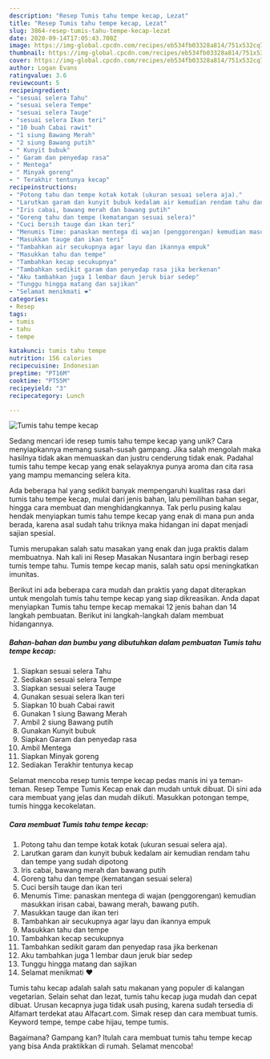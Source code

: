 ```yaml
---
description: "Resep Tumis tahu tempe kecap, Lezat"
title: "Resep Tumis tahu tempe kecap, Lezat"
slug: 3864-resep-tumis-tahu-tempe-kecap-lezat
date: 2020-09-14T17:05:43.700Z
image: https://img-global.cpcdn.com/recipes/eb534fb03328a814/751x532cq70/tumis-tahu-tempe-kecap-foto-resep-utama.jpg
thumbnail: https://img-global.cpcdn.com/recipes/eb534fb03328a814/751x532cq70/tumis-tahu-tempe-kecap-foto-resep-utama.jpg
cover: https://img-global.cpcdn.com/recipes/eb534fb03328a814/751x532cq70/tumis-tahu-tempe-kecap-foto-resep-utama.jpg
author: Logan Evans
ratingvalue: 3.6
reviewcount: 5
recipeingredient:
- "sesuai selera Tahu"
- "sesuai selera Tempe"
- "sesuai selera Tauge"
- "sesuai selera Ikan teri"
- "10 buah Cabai rawit"
- "1 siung Bawang Merah"
- "2 siung Bawang putih"
- " Kunyit bubuk"
- " Garam dan penyedap rasa"
- " Mentega"
- " Minyak goreng"
- " Terakhir tentunya kecap"
recipeinstructions:
- "Potong tahu dan tempe kotak kotak (ukuran sesuai selera aja)."
- "Larutkan garam dan kunyit bubuk kedalam air kemudian rendam tahu dan tempe yang sudah dipotong"
- "Iris cabai, bawang merah dan bawang putih"
- "Goreng tahu dan tempe (kematangan sesuai selera)"
- "Cuci bersih tauge dan ikan teri"
- "Menumis Time: panaskan mentega di wajan (penggorengan) kemudian masukkan irisan cabai, bawang merah, bawang putih."
- "Masukkan tauge dan ikan teri"
- "Tambahkan air secukupnya agar layu dan ikannya empuk"
- "Masukkan tahu dan tempe"
- "Tambahkan kecap secukupnya"
- "Tambahkan sedikit garam dan penyedap rasa jika berkenan"
- "Aku tambahkan juga 1 lembar daun jeruk biar sedep"
- "Tunggu hingga matang dan sajikan"
- "Selamat menikmati ❤️"
categories:
- Resep
tags:
- tumis
- tahu
- tempe

katakunci: tumis tahu tempe 
nutrition: 156 calories
recipecuisine: Indonesian
preptime: "PT16M"
cooktime: "PT55M"
recipeyield: "3"
recipecategory: Lunch

---
```



![Tumis tahu tempe kecap](https://img-global.cpcdn.com/recipes/eb534fb03328a814/751x532cq70/tumis-tahu-tempe-kecap-foto-resep-utama.jpg)

Sedang mencari ide resep tumis tahu tempe kecap yang unik? Cara menyiapkannya memang susah-susah gampang. Jika salah mengolah maka hasilnya tidak akan memuaskan dan justru cenderung tidak enak. Padahal tumis tahu tempe kecap yang enak selayaknya punya aroma dan cita rasa yang mampu memancing selera kita.

Ada beberapa hal yang sedikit banyak mempengaruhi kualitas rasa dari tumis tahu tempe kecap, mulai dari jenis bahan, lalu pemilihan bahan segar, hingga cara membuat dan menghidangkannya. Tak perlu pusing kalau hendak menyiapkan tumis tahu tempe kecap yang enak di mana pun anda berada, karena asal sudah tahu triknya maka hidangan ini dapat menjadi sajian spesial.

Tumis merupakan salah satu masakan yang enak dan juga praktis dalam membuatnya. Nah kali ini Resep Masakan Nusantara ingin berbagi resep tumis tempe tahu. Tumis tempe kecap manis, salah satu opsi meningkatkan imunitas.


Berikut ini ada beberapa cara mudah dan praktis yang dapat diterapkan untuk mengolah tumis tahu tempe kecap yang siap dikreasikan. Anda dapat menyiapkan Tumis tahu tempe kecap memakai 12 jenis bahan dan 14 langkah pembuatan. Berikut ini langkah-langkah dalam membuat hidangannya.

<!--inarticleads1-->

##### Bahan-bahan dan bumbu yang dibutuhkan dalam pembuatan Tumis tahu tempe kecap:

1. Siapkan sesuai selera Tahu
1. Sediakan sesuai selera Tempe
1. Siapkan sesuai selera Tauge
1. Gunakan sesuai selera Ikan teri
1. Siapkan 10 buah Cabai rawit
1. Gunakan 1 siung Bawang Merah
1. Ambil 2 siung Bawang putih
1. Gunakan  Kunyit bubuk
1. Siapkan  Garam dan penyedap rasa
1. Ambil  Mentega
1. Siapkan  Minyak goreng
1. Sediakan  Terakhir tentunya kecap


Selamat mencoba resep tumis tempe kecap pedas manis ini ya teman-teman. Resep Tempe Tumis Kecap enak dan mudah untuk dibuat. Di sini ada cara membuat yang jelas dan mudah diikuti. Masukkan potongan tempe, tumis hingga kecokelatan. 

<!--inarticleads2-->

##### Cara membuat Tumis tahu tempe kecap:

1. Potong tahu dan tempe kotak kotak (ukuran sesuai selera aja).
1. Larutkan garam dan kunyit bubuk kedalam air kemudian rendam tahu dan tempe yang sudah dipotong
1. Iris cabai, bawang merah dan bawang putih
1. Goreng tahu dan tempe (kematangan sesuai selera)
1. Cuci bersih tauge dan ikan teri
1. Menumis Time: panaskan mentega di wajan (penggorengan) kemudian masukkan irisan cabai, bawang merah, bawang putih.
1. Masukkan tauge dan ikan teri
1. Tambahkan air secukupnya agar layu dan ikannya empuk
1. Masukkan tahu dan tempe
1. Tambahkan kecap secukupnya
1. Tambahkan sedikit garam dan penyedap rasa jika berkenan
1. Aku tambahkan juga 1 lembar daun jeruk biar sedep
1. Tunggu hingga matang dan sajikan
1. Selamat menikmati ❤️


Tumis tahu kecap adalah salah satu makanan yang populer di kalangan vegetarian. Selain sehat dan lezat, tumis tahu kecap juga mudah dan cepat dibuat. Urusan kecapnya juga tidak usah pusing, karena sudah tersedia di Alfamart terdekat atau Alfacart.com. Simak resep dan cara membuat tumis. Keyword tempe, tempe cabe hijau, tempe tumis. 

Bagaimana? Gampang kan? Itulah cara membuat tumis tahu tempe kecap yang bisa Anda praktikkan di rumah. Selamat mencoba!
